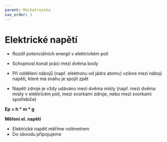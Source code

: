 ```yaml
---
parent: Mechatronika
nav_order: 1
---
```


# Elektrické napětí

- Rozdíl potenciálních energií v elektrickém poli
- Schopnost konat práci mezi dvěma body

- Při oddělení nábojů (např. elektronu od jádra atomu) vzikne mezi náboji napětí, které má snahu je spojit zpět

- Napětí zdroje je vždy udáváno mezi dvěma místy (např. mezi dvěma místy v elektricém poli, mezi svorkami zdroje, nebo mezi svorkami spotřebiče)

**Ep = h * m * g** 


**Měření el. napětí**
- Elektrické napětí měříme voltmetrem
- Do obvodu připojujeme